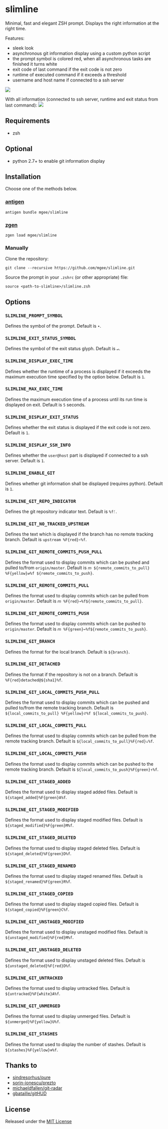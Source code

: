 # slimline

Minimal, fast and elegant ZSH prompt. Displays the right information at the right time.

Features:
- sleek look
- asynchronous git information display using a custom python script
- the prompt symbol is colored red, when all asynchronous tasks are finished it turns white
- exit code of last command if the exit code is not zero
- runtime of executed command if it exceeds a threshold
- username and host name if connected to a ssh server

![](screenshot.png)

With all information (connected to ssh server, runtime and exit status from last command):
![](screenshot_full.png)

## Requirements

* zsh

## Optional

* python 2.7+ to enable git information display

## Installation

Choose one of the methods below.

### [antigen](https://github.com/zsh-users/antigen)

```
antigen bundle mgee/slimline
```

### [zgen](https://github.com/tarjoilija/zgen)

```
zgen load mgee/slimline
```

### Manually

Clone the repository:

```git clone --recursive https://github.com/mgee/slimline.git```

Source the prompt in your `.zshrc` (or other appropriate) file:

```source <path-to-slimline>/slimline.zsh```

## Options

### `SLIMLINE_PROMPT_SYMBOL`

Defines the symbol of the prompt. Default is `∙`.

### `SLIMLINE_EXIT_STATUS_SYMBOL`

Defines the symbol of the exit status glyph. Default is `↵`.

### `SLIMLINE_DISPLAY_EXEC_TIME`

Defines whether the runtime of a process is displayed if it exceeds the maximum execution time
specified by the option below. Default is `1`.

### `SLIMLINE_MAX_EXEC_TIME`

Defines the maximum execution time of a process until its run time is displayed on exit.
Default is `5` seconds.

### `SLIMLINE_DISPLAY_EXIT_STATUS`

Defines whether the exit status is displayed if the exit code is not zero. Default is `1`.

### `SLIMLINE_DISPLAY_SSH_INFO`

Defines whether the `user@host` part is displayed if connected to a ssh server. Default is `1`.

### `SLIMLINE_ENABLE_GIT`

Defines whether git information shall be displayed (requires python). Default is `1`.

### `SLIMLINE_GIT_REPO_INDICATOR`

Defines the git repository indicator text. Default is `%fᚴ`.

### `SLIMLINE_GIT_NO_TRACKED_UPSTREAM`

Defines the text which is displayed if the branch has no remote tracking branch.
Default is `upstream %F{red}⚡%f`.

### `SLIMLINE_GIT_REMOTE_COMMITS_PUSH_PULL`

Defines the format used to display commits which can be pushed and pulled to/from `origin/master`.
Default is `𝘮 ${remote_commits_to_pull} %F{yellow}⇄%f ${remote_commits_to_push}`.

### `SLIMLINE_GIT_REMOTE_COMMITS_PULL`

Defines the format used to display commits which can be pulled from `origin/master`.
Default is `𝘮 %F{red}→%f${remote_commits_to_pull}`.

### `SLIMLINE_GIT_REMOTE_COMMITS_PUSH`

Defines the format used to display commits which can be pushed to `origin/master`.
Default is `𝘮 %F{green}←%f${remote_commits_to_push}`.

### `SLIMLINE_GIT_BRANCH`

Defines the format for the local branch. Default is `${branch}`.

### `SLIMLINE_GIT_DETACHED`

Defines the format if the repository is not on a branch. Default is `%F{red}detached@${sha1}%f`.

### `SLIMLINE_GIT_LOCAL_COMMITS_PUSH_PULL`

Defines the format used to display commits which can be pushed and pulled to/from the remote tracking
branch. Default is `${local_commits_to_pull} %F{yellow}⥯%f ${local_commits_to_push}`.

### `SLIMLINE_GIT_LOCAL_COMMITS_PULL`

Defines the format used to display commits which can be pulled from the remote tracking branch.
Default is `${local_commits_to_pull}%F{red}↓%f`.

### `SLIMLINE_GIT_LOCAL_COMMITS_PUSH`

Defines the format used to display commits which can be pushed to the remote tracking branch.
Default is `${local_commits_to_push}%F{green}↑%f`.

### `SLIMLINE_GIT_STAGED_ADDED`

Defines the format used to display staged added files. Default is `${staged_added}%F{green}A%f`.

### `SLIMLINE_GIT_STAGED_MODIFIED`

Defines the format used to display staged modified files. Default is `${staged_modified}%F{green}M%f`.

### `SLIMLINE_GIT_STAGED_DELETED`

Defines the format used to display staged deleted files. Default is `${staged_deleted}%F{green}D%f`.

### `SLIMLINE_GIT_STAGED_RENAMED`

Defines the format used to display staged renamed files. Default is `${staged_renamed}%F{green}R%f`.

### `SLIMLINE_GIT_STAGED_COPIED`

Defines the format used to display staged copied files. Default is `${staged_copied}%F{green}C%f`.

### `SLIMLINE_GIT_UNSTAGED_MODIFIED`

Defines the format used to display unstaged modified files. Default is `${unstaged_modified}%F{red}M%f`.

### `SLIMLINE_GIT_UNSTAGED_DELETED`

Defines the format used to display unstaged deleted files. Default is `${unstaged_deleted}%F{red}D%f`.

### `SLIMLINE_GIT_UNTRACKED`

Defines the format used to display untracked files. Default is `${untracked}%F{white}A%f`.

### `SLIMLINE_GIT_UNMERGED`

Defines the format used to display unmerged files. Default is `${unmerged}%F{yellow}U%f`.

### `SLIMLINE_GIT_STASHES`

Defines the format used to display the number of stashes. Default is `${stashes}%F{yellow}≡%f`.

## Thanks to

- [sindresorhus/pure](https://github.com/sindresorhus/pure)
- [sorin-ionescu/prezto](https://github.com/sorin-ionescu/prezto.git)
- [michaeldfallen/git-radar](https://github.com/michaeldfallen/git-radar)
- [gbataille/gitHUD](https://github.com/gbataille/gitHUD)

## License

Released under the [MIT License](LICENSE)

